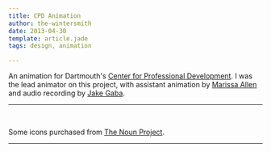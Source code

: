 ```yaml
---
title: CPD Animation
author: the-wintersmith
date: 2013-04-30
template: article.jade
tags: design, animation

---
```


An animation for Dartmouth's [Center for Professional Development](http://www.dartmouth.edu/~csrc/).  I was the lead animator on this project, with assistant animation by [Marissa Allen](www.cs.dartmouth.edu/~mallen/) and audio recording by [Jake Gaba](https://www.youtube.com/user/devonkoch).

---

<div class="youtube" id="ew0Fuhvbu7Q"></div><br>
  
Some icons purchased from [The Noun Project](http://www.thenounproject.com).

---

